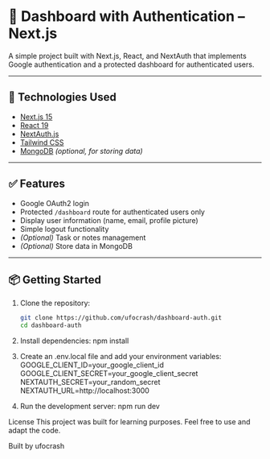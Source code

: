 # 🔐 Dashboard with Authentication – Next.js

A simple project built with Next.js, React, and NextAuth that implements Google authentication and a protected dashboard for authenticated users.

---

## 🚀 Technologies Used

- [Next.js 15](https://nextjs.org/)
- [React 19](https://react.dev/)
- [NextAuth.js](https://next-auth.js.org/)
- [Tailwind CSS](https://tailwindcss.com/)
- [MongoDB](https://www.mongodb.com/) _(optional, for storing data)_

---

## ✅ Features

- Google OAuth2 login
- Protected `/dashboard` route for authenticated users only
- Display user information (name, email, profile picture)
- Simple logout functionality
- _(Optional)_ Task or notes management
- _(Optional)_ Store data in MongoDB

---

## 📦 Getting Started

1. Clone the repository:

   ```bash
   git clone https://github.com/ufocrash/dashboard-auth.git
   cd dashboard-auth

   ```

2. Install dependencies:
   npm install

3. Create an .env.local file and add your environment variables:
   GOOGLE_CLIENT_ID=your_google_client_id
   GOOGLE_CLIENT_SECRET=your_google_client_secret
   NEXTAUTH_SECRET=your_random_secret
   NEXTAUTH_URL=http://localhost:3000

4. Run the development server:
   npm run dev

License
This project was built for learning purposes. Feel free to use and adapt the code.

Built by ufocrash
